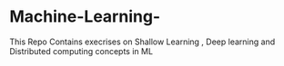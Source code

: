 # Machine-Learning-
This Repo Contains execrises on Shallow Learning , Deep learning and Distributed computing concepts in ML
